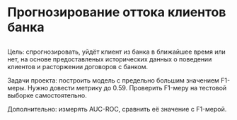# Прогнозирование оттока клиентов банка
## 
Цель: спрогнозировать, уйдёт клиент из банка в ближайшее время или нет, на основе предоставленых исторических данных о поведении клиентов и расторжении договоров с банком.

Задачи проекта: построить модель с предельно большим значением F1-меры. Нужно довести метрику до 0.59. Проверить F1-меру на тестовой выборке самостоятельно.

Дополнительно: измерять AUC-ROC, сравнить её значение с F1-мерой.
